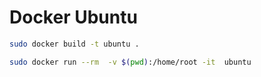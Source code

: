 # Docker Ubuntu


```bash
sudo docker build -t ubuntu .

sudo docker run --rm  -v $(pwd):/home/root -it  ubuntu
```
